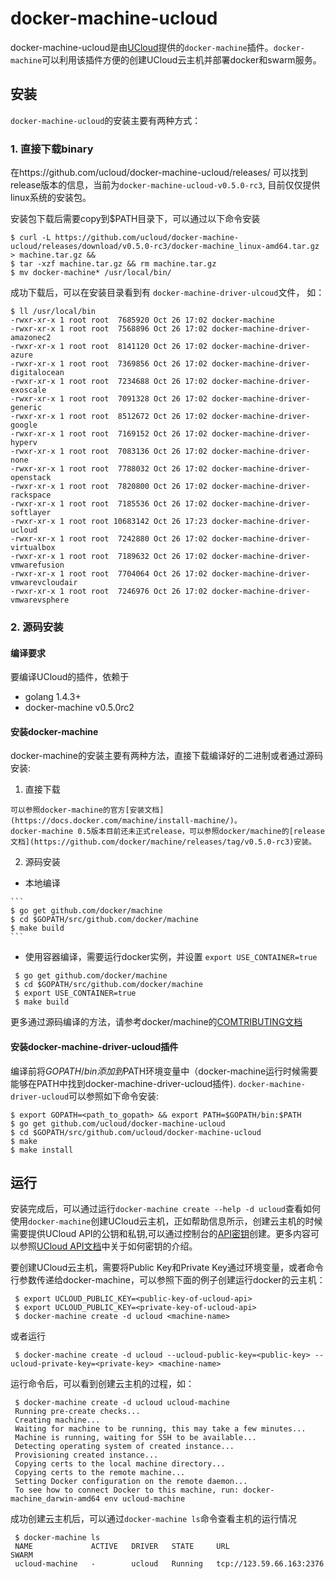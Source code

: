 # docker-machine-ucloud

docker-machine-ucloud是由[UCloud](https://www.ucloud.cn)提供的`docker-machine`插件。`docker-machine`可以利用该插件方便的创建UCloud云主机并部署docker和swarm服务。

## 安装

`docker-machine-ucloud`的安装主要有两种方式：
### 1. 直接下载binary

在https://github.com/ucloud/docker-machine-ucloud/releases/ 可以找到release版本的信息，当前为`docker-machine-ucloud-v0.5.0-rc3`, 目前仅仅提供linux系统的安装包。

安装包下载后需要copy到$PATH目录下，可以通过以下命令安装
```
$ curl -L https://github.com/ucloud/docker-machine-ucloud/releases/download/v0.5.0-rc3/docker-machine_linux-amd64.tar.gz > machine.tar.gz &&
$ tar -xzf machine.tar.gz && rm machine.tar.gz
$ mv docker-machine* /usr/local/bin/
```
成功下载后，可以在安装目录看到有 `docker-machine-driver-ulcoud`文件， 如：
```
$ ll /usr/local/bin 
-rwxr-xr-x 1 root root  7685920 Oct 26 17:02 docker-machine
-rwxr-xr-x 1 root root  7568896 Oct 26 17:02 docker-machine-driver-amazonec2
-rwxr-xr-x 1 root root  8141120 Oct 26 17:02 docker-machine-driver-azure
-rwxr-xr-x 1 root root  7369856 Oct 26 17:02 docker-machine-driver-digitalocean
-rwxr-xr-x 1 root root  7234688 Oct 26 17:02 docker-machine-driver-exoscale
-rwxr-xr-x 1 root root  7091328 Oct 26 17:02 docker-machine-driver-generic
-rwxr-xr-x 1 root root  8512672 Oct 26 17:02 docker-machine-driver-google
-rwxr-xr-x 1 root root  7169152 Oct 26 17:02 docker-machine-driver-hyperv
-rwxr-xr-x 1 root root  7083136 Oct 26 17:02 docker-machine-driver-none
-rwxr-xr-x 1 root root  7788032 Oct 26 17:02 docker-machine-driver-openstack
-rwxr-xr-x 1 root root  7820800 Oct 26 17:02 docker-machine-driver-rackspace
-rwxr-xr-x 1 root root  7185536 Oct 26 17:02 docker-machine-driver-softlayer
-rwxr-xr-x 1 root root 10683142 Oct 26 17:23 docker-machine-driver-ucloud
-rwxr-xr-x 1 root root  7242880 Oct 26 17:02 docker-machine-driver-virtualbox
-rwxr-xr-x 1 root root  7189632 Oct 26 17:02 docker-machine-driver-vmwarefusion
-rwxr-xr-x 1 root root  7704064 Oct 26 17:02 docker-machine-driver-vmwarevcloudair
-rwxr-xr-x 1 root root  7246976 Oct 26 17:02 docker-machine-driver-vmwarevsphere
```


### 2. 源码安装

#### 编译要求

   要编译UCloud的插件，依赖于
   * golang 1.4.3+
   * docker-machine v0.5.0rc2

#### 安装docker-machine
   docker-machine的安装主要有两种方法，直接下载编译好的二进制或者通过源码安装:
   
   1. 直接下载
   
    可以参照docker-machine的官方[安装文档](https://docs.docker.com/machine/install-machine/)。
    docker-machine 0.5版本目前还未正式release，可以参照docker/machine的[release文档](https://github.com/docker/machine/releases/tag/v0.5.0-rc3)安装。
    
   2. 源码安装

   * 本地编译
      
    ```
    $ go get github.com/docker/machine
    $ cd $GOPATH/src/github.com/docker/machine
    $ make build
    ```
   * 使用容器编译，需要运行docker实例，并设置 `export USE_CONTAINER=true`
      
   ```
    $ go get github.com/docker/machine
    $ cd $GOPATH/src/github.com/docker/machine
    $ export USE_CONTAINER=true
    $ make build
   ```
   更多通过源码编译的方法，请参考docker/machine的[COMTRIBUTING文档](https://github.com/docker/machine/blob/master/CONTRIBUTING.md#building)


#### 安装docker-machine-driver-ucloud插件
   编译前将$GOPATH/bin添加到$PATH环境变量中（docker-machine运行时候需要能够在PATH中找到docker-machine-driver-ucloud插件).
   `docker-machine-driver-ucloud`可以参照如下命令安装:
   ```
   $ export GOPATH=<path_to_gopath> && export PATH=$GOPATH/bin:$PATH
   $ go get github.com/ucloud/docker-machine-ucloud
   $ cd $GOPATH/src/github.com/ucloud/docker-machine-ucloud
   $ make
   $ make install
   ```

## 运行
  安装完成后，可以通过运行`docker-machine create --help -d ucloud`查看如何使用`docker-machine`创建UCloud云主机，正如帮助信息所示，创建云主机的时候
  需要提供UCloud API的公钥和私钥,可以通过控制台的[API密钥](https://consolev3.ucloud.cn/apikeyv3)创建。更多内容可以参照[UCloud API文档](https://docs.ucloud.cn/api-docs/index.html)中关于如何密钥的介绍。

  要创建UCloud云主机，需要将Public Key和Private Key通过环境变量，或者命令行参数传递给docker-machine，可以参照下面的例子创建运行docker的云主机：

   ```
    $ export UCLOUD_PUBLIC_KEY=<public-key-of-ucloud-api>
    $ export UCLOUD_PUBLIC_KEY=<private-key-of-ucloud-api>
    $ docker-machine create -d ucloud <machine-name>
   ```

  或者运行

   ```
    $ docker-machine create -d ucloud --ucloud-public-key=<public-key> --ucloud-private-key=<private-key> <machine-name>
   ```

  运行命令后，可以看到创建云主机的过程，如：

   ```
    $ docker-machine create -d ucloud ucloud-machine
    Running pre-create checks...
    Creating machine...
    Waiting for machine to be running, this may take a few minutes...
    Machine is running, waiting for SSH to be available...
    Detecting operating system of created instance...
    Provisioning created instance...
    Copying certs to the local machine directory...
    Copying certs to the remote machine...
    Setting Docker configuration on the remote daemon...
    To see how to connect Docker to this machine, run: docker-machine_darwin-amd64 env ucloud-machine
   ```

   成功创建云主机后，可以通过`docker-machine ls`命令查看主机的运行情况

   ```
    $ docker-machine ls
    NAME             ACTIVE   DRIVER   STATE     URL                        SWARM
    ucloud-machine   -        ucloud   Running   tcp://123.59.66.163:2376
   ```
